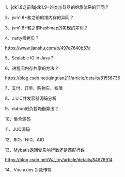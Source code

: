 1、jdk1.8之前和jdk1.9+的类加载器的继承体系的异同？

2、jvm1.8+和之前的堆内存的异同？

3、jvm1.8+和之前hashmap的实现的差别？

4、netty零拷贝？

https://www.jianshu.com/p/497e7640b57c

5、Scalable IO in Java？

6、进程间内存共享的方法？

https://blog.csdn.net/qingtian211/article/details/81558736

7、支付、订单、购物车、权限

8、J.U.C并发容器源码分析

9、dubbo的负载均衡算法？

10、集合源码

11、JUC源码

12、BIO、NIO、AIO

13、Mybatis返回受影响行数还是匹配行数

https://blog.csdn.net/WJ_toy/article/details/84678914

14、Vue axios 对象传输